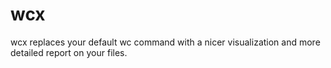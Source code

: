 # wcx

wcx replaces your default wc command with a nicer visualization and more detailed report on your files.
